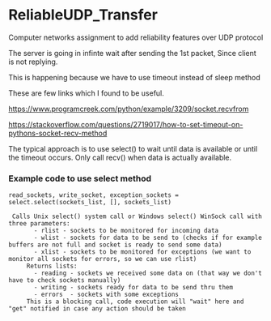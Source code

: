 # ReliableUDP_Transfer
Computer networks assignment to add reliability features over UDP protocol 


The server is going in infinte wait after sending the 1st packet, Since client is not replying.

This is happening because we have to use timeout instead of sleep method

These are few links which I found to be useful.

https://www.programcreek.com/python/example/3209/socket.recvfrom

https://stackoverflow.com/questions/2719017/how-to-set-timeout-on-pythons-socket-recv-method

The typical approach is to use select() to wait until data is available or until the timeout occurs. Only call recv() when data is actually available.


### Example code to use select method
```
read_sockets, write_socket, exception_sockets = select.select(sockets_list, [], sockets_list)
```

```
 Calls Unix select() system call or Windows select() WinSock call with three parameters:
       - rlist - sockets to be monitored for incoming data
       - wlist - sockets for data to be send to (checks if for example buffers are not full and socket is ready to send some data)
       - xlist - sockets to be monitored for exceptions (we want to monitor all sockets for errors, so we can use rlist)
     Returns lists:
       - reading - sockets we received some data on (that way we don't have to check sockets manually)
       - writing - sockets ready for data to be send thru them
       - errors  - sockets with some exceptions
     This is a blocking call, code execution will "wait" here and "get" notified in case any action should be taken
 ```
